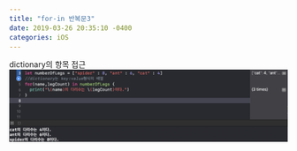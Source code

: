 ```yaml
---
title: "for-in 반복문3"
date: 2019-03-26 20:35:10 -0400
categories: iOS
---
```

dictionary의 항목 접근
![dictionary](/img/dictionary.png)
